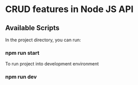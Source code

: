 # CRUD features in Node JS API

## Available Scripts

In the project directory, you can run:

### npm run start

To run project into development environment

### npm run dev